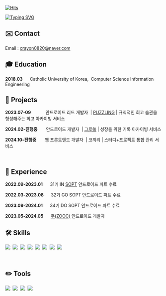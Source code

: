 
[![Hits](https://hits.seeyoufarm.com/api/count/incr/badge.svg?url=https%3A%2F%2Fgithub.com%2FCat-JiYoung&count_bg=%23FF9F9F&title_bg=%23B6E2A1&icon=caterpillar.svg&icon_color=%23000000&title=hits&edge_flat=false)](https://hits.seeyoufarm.com)
</div>

  [![Typing SVG](https://readme-typing-svg.demolab.com?font=Roboto+Slab&weight=500&size=30&pause=1000&color=D7FF9D&width=435&lines=Hello+I'm+Jiyoung+%F0%9F%97%AF)](https://git.io/typing-svg)

## ✉️ Contact

Email : crayon0820@naver.com

## 🎓 Education
**2018.03**&nbsp;&nbsp;&nbsp;&nbsp;&nbsp;&nbsp;Catholic University of Korea,&nbsp;&nbsp;Computer Science Information Engineering 


## 🌱 Projects
**2023.07-09**&nbsp;&nbsp;&nbsp;&nbsp;&nbsp;&nbsp;&nbsp;&nbsp;&nbsp;&nbsp;&nbsp;&nbsp;안드로이드 리드 개발자 &nbsp;| [PUZZLING](https://github.com/Team-Puzzling/Puzzling_Android) | 규칙적인 회고 습관을 형성해주는 회고 아카이빙 서비스

**2024.02-진행중**&nbsp;&nbsp;&nbsp;&nbsp;&nbsp;&nbsp;&nbsp;안드로이드 개발자 &nbsp;| [그로쑥](https://github.com/Team-Growthook/Growthook-AOS) | 성장을 위한 기록 아카이빙 서비스 

**2024.10-진행중**&nbsp;&nbsp;&nbsp;&nbsp;&nbsp;&nbsp;&nbsp;웹 프론트엔드 개발자 &nbsp;| 코끼리 | 스터디+프로젝트 통합 관리 서비스

<br>

## 📝 Experience
**2022.09-2023.01**&nbsp;&nbsp;&nbsp;&nbsp;&nbsp;&nbsp;31기 IN [SOPT](https://www.sopt.org/) 안드로이드 파트 수료

**2022.03-2023.08**&nbsp;&nbsp;&nbsp;&nbsp;&nbsp;&nbsp;32기 GO SOPT 안드로이드 파트 수료

**2023.09-2024.01**&nbsp;&nbsp;&nbsp;&nbsp;&nbsp;&nbsp;34기 DO SOPT 안드로이드 파트 수료

**2023.05-2024.05**&nbsp;&nbsp;&nbsp;&nbsp;&nbsp;&nbsp;[주(ZOOC)](https://www.youtube.com/watch?v=upGLXv88onU) 안드로이드 개발자


## 🛠️ Skills
<img src="https://img.shields.io/badge/Android-3DFC84?style=flat-square&logo=Android&logoColor=black"/>&nbsp;
<img src="https://img.shields.io/badge/Kotlin-3DFC84?style=flat-square&logo=Kotlin&logoColor=black"/>&nbsp;
<img src="https://img.shields.io/badge/Java-3DFC84?style=flat-square&logo=Java&logoColor=black"/>&nbsp;
<img src="https://img.shields.io/badge/Python-3DFC84?style=flat-square&logo=Python&logoColor=black"/>&nbsp;
<img src="https://img.shields.io/badge/MySQL-3DFC84?style=flat-square&logo=MySQL&logoColor=black"/>&nbsp;
<img src="https://img.shields.io/badge/JavaScript-3dFF84?style=flat-square&logo=JavaScript&logoColor=black"/>&nbsp;
<img src="https://img.shields.io/badge/HTML5-3DFC84?style=flat-square&logo=HTML5&logoColor=black"/>&nbsp;
<img src="https://img.shields.io/badge/CSS3-3DFC84?style=flat-square&logo=CSS3&logoColor=black"/>&nbsp;

<br>

## ✏️ Tools
<img src="https://img.shields.io/badge/Figma-97ddf4?style=flat-square&logo=figma&logoColor=black"/>&nbsp;
<img src="https://img.shields.io/badge/Git-97ddf4?style=flat-square&logo=git&logoColor=black"/>&nbsp;
<img src="https://img.shields.io/badge/Slack-97ddf4?style=flat-square&logo=slack&logoColor=black"/>&nbsp;
<img src="https://img.shields.io/badge/Notion-97ddf4?style=flat-square&logo=notion&logoColor=black"/>&nbsp;
</p>
